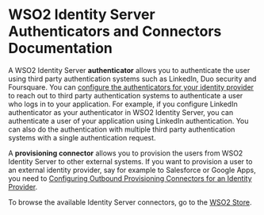 # WSO2 Identity Server Authenticators and Connectors Documentation

A WSO2 Identity Server **authenticator** allows you to authenticate the user
using third party authentication systems such as LinkedIn, Duo security
and Foursquare. You can [configure the authenticators for your identity
provider](../../tutorials/configuring-federated-authentication)
to reach out to third party authentication systems to authenticate a
user who logs in to your application. For example, if you configure
LinkedIn authenticator as your authenticator in WSO2 Identity Server,
you can authenticate a user of your application using LinkedIn
authentication. You can also do the authentication with multiple third
party authentication systems with a single authentication request.

A **provisioning connector** allows you to provision the users from WSO2
Identity Server to other external systems. If you want to provision a
user to an external identity provider, say for example to Salesforce or
Google Apps, you need to [Configuring Outbound Provisioning Connectors for an Identity Provider](../../learn/configuring-outbound-provisioning-connectors-for-an-identity-provider).

To browse the available Identity Server connectors, go to the [WSO2
Store](https://store.wso2.com/store/).

  
